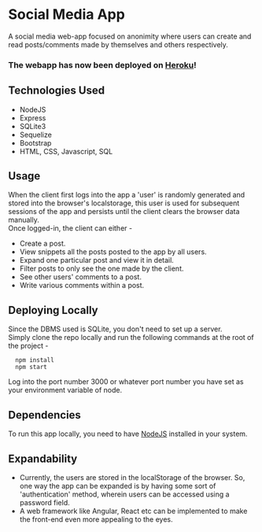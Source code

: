 # Social Media App
A social media web-app focused on anonimity where users can create and read posts/comments made by themselves and others respectively.

### The webapp has now been deployed on [Heroku](https://helewcial.herokuapp.com/)!

## Technologies Used
+ NodeJS
+ Express
+ SQLite3
+ Sequelize
+ Bootstrap
+ HTML, CSS, Javascript, SQL

## Usage
When the client first logs into the app a 'user' is randomly generated and stored into the browser's localstorage, this user is used for subsequent sessions of the app and persists until the client clears the browser data manually.\
Once logged-in, the client can either - 
+ Create a post.
+ View snippets all the posts posted to the app by all users.
+ Expand one particular post and view it in detail.
+ Filter posts to only see the one made by the client.
+ See other users' comments to a post.
+ Write various comments within a post.

## Deploying Locally
Since the DBMS used is SQLite, you don't need to set up a server. \
Simply clone the repo locally and run the following commands at the root of the project - 
```
  npm install
  npm start
```
Log into the port number 3000 or whatever port number you have set as your environment variable of node.

## Dependencies
To run this app locally, you need to have [NodeJS](https://nodejs.org/en/) installed in your system.

## Expandability
+ Currently, the users are stored in the localStorage of the browser. So, one way the app can be expanded is by having some sort of 'authentication' method, wherein users can be accessed using a password field.
+ A web framework like Angular, React etc can be implemented to make the front-end even more appealing to the eyes.
